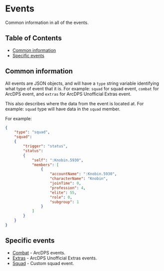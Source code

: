 # Events

Common information in all of the events.

## Table of Contents

- [Common information](#common-information)
- [Specific events](#specific-events)

## Common information

All events are JSON objects, and will have a ```type``` string variable identifying what type of event that it is. For example: ```squad``` for squad event, ```combat``` for ArcDPS event, and ```extras``` for ArcDPS Unofficial Extras event.

This also describes where the data from the event is located at. For example: ```squad``` type will have data in the ```squad``` member.

For example:

```json
{
    "type": "squad",
    "squad":
    {
        "trigger": "status",
        "status":
        {
            "self": ":Knobin.5930",
            "members": [
                {
                    "accountName": ":Knobin.5930",
                    "characterName": "Knobin",
                    "joinTime": 0,
                    "profession": 4,
                    "elite": 55,
                    "role": 0,
                    "subgroup": 1
                }
            ]
        }
    }
}
```

## Specific events

- [Combat](Combat.md) - ArcDPS events.
- [Extras](Extras.md) - ArcDPS Unofficial Extras events.
- [Squad](Squad.md) - Custom squad event.